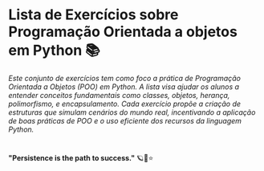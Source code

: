 # Lista de Exercícios sobre Programação Orientada a objetos em Python 📚

_Este conjunto de exercícios tem como foco a prática de Programação Orientada a Objetos (POO) em Python. A lista visa ajudar os alunos a entender conceitos fundamentais como classes, objetos, herança, polimorfismo, e encapsulamento. Cada exercício propõe a criação de estruturas que simulam cenários do mundo real, incentivando a aplicação de boas práticas de POO e o uso eficiente dos recursos da linguagem Python._

#

**"Persistence is the path to success."** 🪐🚀⭐
